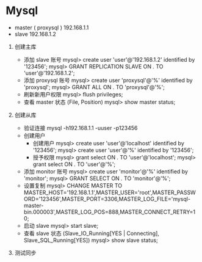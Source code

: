 # Mysql

- master ( proxysql )
	192.168.1.1
- slave
	192.168.1.2

1.  创建主库
	- 添加 slave 账号
		mysql> create user 'user'@'192.168.1.2' identified by '123456';
		mysql> GRANT REPLICATION SLAVE ON *.* TO 'user'@'192.168.1.2';
	- 添加 proxysql 账号
		mysql> create user 'proxysql'@'%' identified by 'proxysql';
		mysql> GRANT ALL ON *.* TO 'proxysql'@'%';
	- 刷新新用户权限
		mysql> flush privileges;
	- 查看 master 状态 (File, Position)
		mysql> show master status;

2.  创建从库
	- 验证连接
		mysql -h192.168.1.1 -uuser -p123456
	- 创建用户
		- 创建用户
			mysql> create user 'user'@'localhost' identified by '123456';
            mysql> create user 'user'@'%' identified by '123456';
		- 授予权限
			mysql> grant select ON *.* TO 'user'@'localhost';
			mysql> grant select ON *.* TO 'user'@'%';
	- 添加 monitor 账号
		mysql> create user 'monitor'@'%' identified by 'monitor';
		mysql> GRANT SELECT ON *.* TO 'monitor'@'%';
	- 设置复制
		mysql> CHANGE MASTER TO MASTER_HOST='192.168.1.1',MASTER_USER='root',MASTER_PASSWORD='123456',MASTER_PORT=3306,MASTER_LOG_FILE='mysql-master-bin.000003',MASTER_LOG_POS=888,MASTER_CONNECT_RETRY=10;
	- 启动 slave
		mysql> start slave;
	- 查看 slave 状态 (Slave_IO_Running[YES | Connecting], Slave_SQL_Running[YES])
		mysql> show slave status;

3. 测试同步